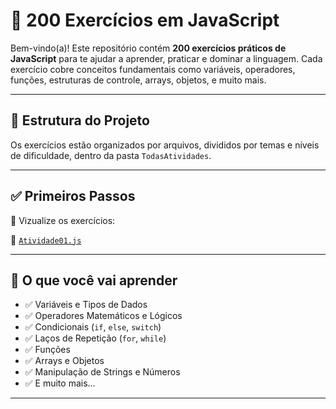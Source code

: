 # 🚀 200 Exercícios em JavaScript

Bem-vindo(a)! Este repositório contém **200 exercícios práticos de JavaScript** para te ajudar a aprender, praticar e dominar a linguagem. Cada exercício cobre conceitos fundamentais como variáveis, operadores, funções, estruturas de controle, arrays, objetos, e muito mais.

---

## 📂 Estrutura do Projeto

Os exercícios estão organizados por arquivos, divididos por temas e níveis de dificuldade, dentro da pasta `TodasAtividades`.

---

## ✅ Primeiros Passos

🔹 Vizualize os exercícios:

📁 [`Atividade01.js`](./TodasAtividades/Atividade01.js)

---

## 🧠 O que você vai aprender

- ✅ Variáveis e Tipos de Dados  
- ✅ Operadores Matemáticos e Lógicos  
- ✅ Condicionais (`if`, `else`, `switch`)  
- ✅ Laços de Repetição (`for`, `while`)  
- ✅ Funções  
- ✅ Arrays e Objetos  
- ✅ Manipulação de Strings e Números  
- ✅ E muito mais...

---


